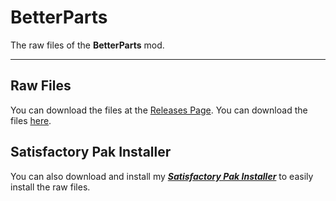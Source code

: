 # BetterParts
The raw files of the **BetterParts** mod.
***
## Raw Files
You can download the files at the [Releases Page](https://github.com/sh4d0w4RCH3R415/BetterParts/releases).
You can download the files [here](#).

## Satisfactory Pak Installer
You can also download and install my [***Satisfactory Pak Installer***](https://github.com/sh4d0w4RCH3R415/SatisfactoryPAKInstaller/releases) to easily install the raw files.
